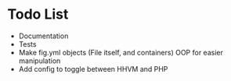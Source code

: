 # Todo List

* Documentation
* Tests
* Make fig.yml objects (File itself, and containers) OOP for easier manipulation
* Add config to toggle between HHVM and PHP
